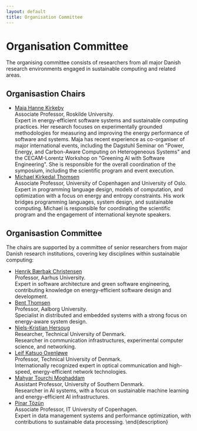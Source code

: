 ```yaml
---
layout: default
title: Organisation Committee
---
```


# Organisation Committee
The organising committee consists of researchers from all major Danish research environments engaged in sustainable computing and related areas.


## Organisastion Chairs
  * [Maja Hanne Kirkeby]()<br>
  Associate Professor, Roskilde University.<br>
  Expert in energy-efficient software systems and sustainable computing practices. Her research focuses on experimentally grounded methodologies for measuring and improving the energy performance of software and systems. Maja has recent experience as co-organiser of major international events, including the Dagstuhl Seminar on "Power, Energy, and Carbon-Aware Computing on Heterogeneous Systems" and the CECAM-Lorentz Workshop on "Greening AI with Software Engineering". She is responsible for the overall coordination of the symposium, including the scientific program and event execution.
  * [Michael Kirkedal Thomsen]() <br>
  Associate Professor, University of Copenhagen and University of Oslo.<br>
  Expert in programming language design, models of computation, and optimization with a focus on energy and entropy constraints. His work bridges programming languages, system design, and sustainable computing. Michael is responsible for coordinating the scientific program and the engagement of international keynote speakers.

## Organisastion Committee
The chairs are supported by a committee of senior researchers from major Danish research institutions, covering key disciplines within sustainable computing:

  * [Henrik Bærbak Christensen]()<br>
  Professor, Aarhus University.<br>
  Expert in software architecture and green software engineering, contributing knowledge on energy-efficient software design and development.
  * [Bent Thomsen]() <br>
  Professor, Aalborg University.<br>
  Specialist in distributed and embedded systems with a strong focus on energy-aware system design.
  * [Niels-Kristian Hersoug]() <br>
  Researcher, Technical University of Denmark.<br>
  Researcher in communication infrastructures, experimental computer science, and networking.
  * [Leif Katsuo Oxenløwe]() <br>
  Professor, Technical University of Denmark.<br>
  Internationally recognized expert in optical communication and high-speed, energy-efficient network technologies.
  * [Mahyar Tourchi Moghaddam]() <br>
  Assistant Professor, University of Southern Denmark.<br>
  Researcher in AI systems, with a focus on sustainable machine learning and energy-efficient AI infrastructures.
  * [Pínar Tözün]() <br>
  Associate Professor, IT University of Copenhagen.<br>
  Expert in data management systems and performance optimization, with contributions to sustainable data processing.
\end{description}



